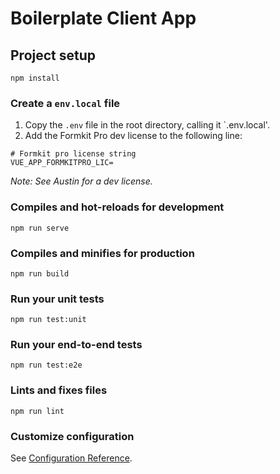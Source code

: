 # Boilerplate Client App

## Project setup
```
npm install
```

### Create a `env.local` file
1. Copy the `.env` file in the root directory, calling it `.env.local'.
2. Add the Formkit Pro dev license to the following line:
```
# Formkit pro license string
VUE_APP_FORMKITPRO_LIC=
```
*Note: See Austin for a dev license.*

### Compiles and hot-reloads for development
```
npm run serve
```

### Compiles and minifies for production
```
npm run build
```

### Run your unit tests
```
npm run test:unit
```

### Run your end-to-end tests
```
npm run test:e2e
```

### Lints and fixes files
```
npm run lint
```

### Customize configuration
See [Configuration Reference](https://cli.vuejs.org/config/).
